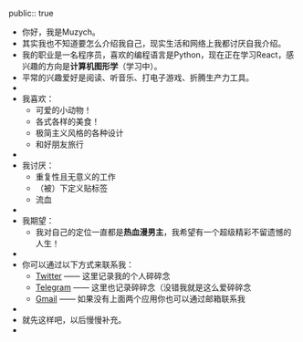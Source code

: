 public:: true

- 你好，我是Muzych。
- 其实我也不知道要怎么介绍我自己，现实生活和网络上我都讨厌自我介绍。
- 我的职业是一名程序员，喜欢的编程语言是Python，现在正在学习React，感兴趣的方向是**计算机图形学**（学习中）。
- 平常的兴趣爱好是阅读、听音乐、打电子游戏、折腾生产力工具。
-
- 我喜欢：
	- 可爱的小动物！
	- 各式各样的美食！
	- 极简主义风格的各种设计
	- 和好朋友旅行
-
- 我讨厌：
	- 重复性且无意义的工作
	- （被）下定义贴标签
	- 流血
-
- 我期望：
	- 我对自己的定位一直都是**热血漫男主**，我希望有一个超级精彩不留遗憾的人生！
-
- 你可以通过以下方式来联系我：
	- [Twitter](https://t.me/Muzy_ch) —— 这里记录我的个人碎碎念
	- [Telegram](https://t.me/Muzy_ch) —— 这里也记录碎碎念（没错我就是这么爱碎碎念
	- [Gmail](https://haxk1024@gmail.com) —— 如果没有上面两个应用你也可以通过邮箱联系我
-
- 就先这样吧，以后慢慢补充。
-